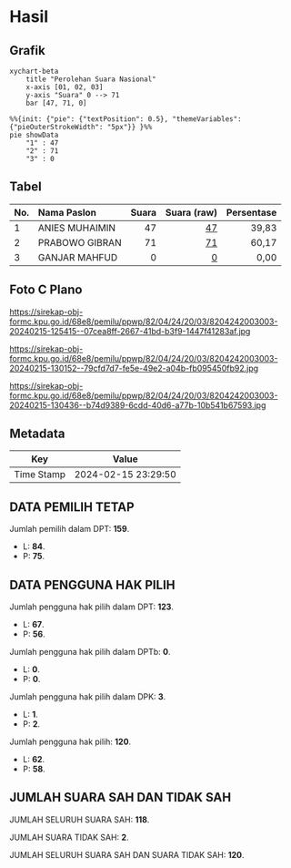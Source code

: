 # Hasil

## Grafik

```mermaid
xychart-beta
    title "Perolehan Suara Nasional"
    x-axis [01, 02, 03]
    y-axis "Suara" 0 --> 71
    bar [47, 71, 0]
```

```mermaid
%%{init: {"pie": {"textPosition": 0.5}, "themeVariables": {"pieOuterStrokeWidth": "5px"}} }%%
pie showData
    "1" : 47
    "2" : 71
    "3" : 0
```

## Tabel

| No. | Nama Paslon    | Suara | Suara (raw) | Persentase |
|:--- |:-------------- | -----:| -----------:| ----------:|
| 1   | ANIES MUHAIMIN | 47    | [47][p-1]   | 39,83      |
| 2   | PRABOWO GIBRAN | 71    | [71][p-2]   | 60,17      |
| 3   | GANJAR MAHFUD  | 0     | [0][p-3]    | 0,00       |


[p-1]: https://github.com/gigit-pemilu/pemilu-2024/blob/main/pilpres/hitung-suara/sub/82-maluku-utara/sub/04-halmahera-selatan/sub/24-gane-barat-utara/sub/2003-dolik/sub/003-tps/sub/paslon-1.txt
[p-2]: https://github.com/gigit-pemilu/pemilu-2024/blob/main/pilpres/hitung-suara/sub/82-maluku-utara/sub/04-halmahera-selatan/sub/24-gane-barat-utara/sub/2003-dolik/sub/003-tps/sub/paslon-2.txt
[p-3]: https://github.com/gigit-pemilu/pemilu-2024/blob/main/pilpres/hitung-suara/sub/82-maluku-utara/sub/04-halmahera-selatan/sub/24-gane-barat-utara/sub/2003-dolik/sub/003-tps/sub/paslon-3.txt

## Foto C Plano

https://sirekap-obj-formc.kpu.go.id/68e8/pemilu/ppwp/82/04/24/20/03/8204242003003-20240215-125415--07cea8ff-2667-41bd-b3f9-1447f41283af.jpg

https://sirekap-obj-formc.kpu.go.id/68e8/pemilu/ppwp/82/04/24/20/03/8204242003003-20240215-130152--79cfd7d7-fe5e-49e2-a04b-fb095450fb92.jpg

https://sirekap-obj-formc.kpu.go.id/68e8/pemilu/ppwp/82/04/24/20/03/8204242003003-20240215-130436--b74d9389-6cdd-40d6-a77b-10b541b67593.jpg


## Metadata

| Key        | Value               |
| ---------- | ------------------- |
| Time Stamp | 2024-02-15 23:29:50 |


## DATA PEMILIH TETAP

Jumlah pemilih dalam DPT: **159**.
 * L: **84**.
 * P: **75**.

## DATA PENGGUNA HAK PILIH

Jumlah pengguna hak pilih dalam DPT: **123**.
 * L: **67**.
 * P: **56**.

Jumlah pengguna hak pilih dalam DPTb: **0**.
 * L: **0**.
 * P: **0**.

Jumlah pengguna hak pilih dalam DPK: **3**.
 * L: **1**.
 * P: **2**.

Jumlah pengguna hak pilih: **120**.
 * L: **62**.
 * P: **58**.

## JUMLAH SUARA SAH DAN TIDAK SAH

JUMLAH SELURUH SUARA SAH: **118**.

JUMLAH SUARA TIDAK SAH: **2**.

JUMLAH SELURUH SUARA SAH DAN SUARA TIDAK SAH: **120**.


